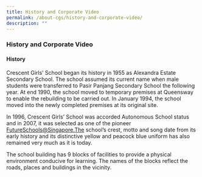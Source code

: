 ```yaml
---
title: History and Corporate Video
permalink: /about-cgs/history-and-corporate-video/
description: ""
---
```

### **History and Corporate Video**
#### **History**
Crescent Girls’ School began its history in 1955 as Alexandra Estate Secondary School. The school assumed its current name when male students were transferred to Pasir Panjang Secondary School the following year. At end 1990, the school moved to temporary premises at Queensway to enable the rebuilding to be carried out. In January 1994, the school moved into the newly completed premises at its original site. 

In 1996, Crescent Girls’ School was accorded Autonomous School status and in 2007, it was selected as one of the pioneer FutureSchools@Singapore.The school’s crest, motto and song date from its early history and its distinctive yellow and peacock blue uniform has also remained very much as it is today. 

The school building has 9 blocks of facilities to provide a physical environment conducive for learning. The names of the blocks reflect the roads, places and buildings in the vicinity.



